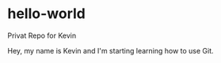 # hello-world
Privat Repo for Kevin

Hey, my name is Kevin and I'm starting learning how to use Git.
